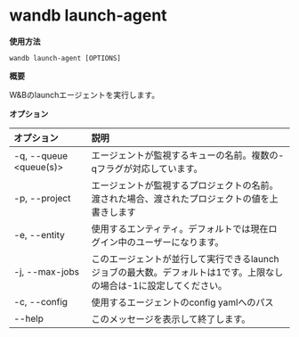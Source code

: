 # wandb launch-agent

**使用方法**

`wandb launch-agent [OPTIONS]`

**概要**

W&Bのlaunchエージェントを実行します。

**オプション**

| **オプション** | **説明** |
| :--- | :--- |
| -q, --queue <queue(s)> | エージェントが監視するキューの名前。複数の-qフラグが対応しています。 |
| -p, --project | エージェントが監視するプロジェクトの名前。渡された場合、渡されたプロジェクトの値を上書きします |
| -e, --entity | 使用するエンティティ。デフォルトでは現在ログイン中のユーザーになります。 |
| -j, --max-jobs | このエージェントが並行して実行できるlaunchジョブの最大数。デフォルトは1です。上限なしの場合は-1に設定してください。 |
| -c, --config | 使用するエージェントのconfig yamlへのパス |
| --help | このメッセージを表示して終了します。 |